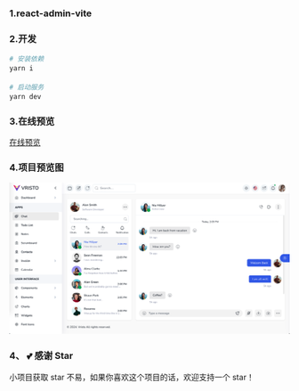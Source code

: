 ### 1.react-admin-vite

### 2.开发

```bash
# 安装依赖
yarn i

# 启动服务
yarn dev
```

### 3.在线预览
[在线预览](https://minsion.github.io/react-admin-vite)


### 4.项目预览图
![preview1.png](./public/1.png)


### 4、 💕 感谢 Star
小项目获取 star 不易，如果你喜欢这个项目的话，欢迎支持一个 star！

